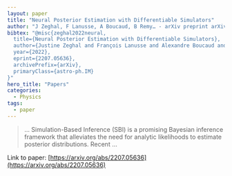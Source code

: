 ```yaml
---
layout: paper
title: "Neural Posterior Estimation with Differentiable Simulators"
author: "J Zeghal, F Lanusse, A Boucaud, B Remy… - arXiv preprint arXiv …, 2022 - arxiv.org"
bibtex: "@misc{zeghal2022neural,
  title={Neural Posterior Estimation with Differentiable Simulators}, 
  author={Justine Zeghal and François Lanusse and Alexandre Boucaud and Benjamin Remy and Eric Aubourg},
  year={2022},
  eprint={2207.05636},
  archivePrefix={arXiv},
  primaryClass={astro-ph.IM}
}"
hero_title: "Papers"
categories:
  - Physics
tags:
  - paper
---
```

>… Simulation-Based Inference (SBI) is a promising Bayesian inference framework that alleviates the need for analytic likelihoods to estimate posterior distributions. Recent …

Link to paper: [https://arxiv.org/abs/2207.05636](https://arxiv.org/abs/2207.05636)




